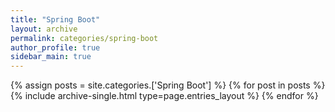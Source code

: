 ```yaml
---
title: "Spring Boot"
layout: archive
permalink: categories/spring-boot
author_profile: true
sidebar_main: true
---
```


{% assign posts = site.categories.['Spring Boot'] %}
{% for post in posts %} {% include archive-single.html type=page.entries_layout %} {% endfor %}